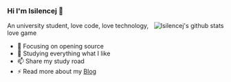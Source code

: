 ### Hi I'm lsilencej 👋

<img align="right" src="https://github-readme-stats.vercel.app/api?username=lsilencej&show_icons=true&hide_title=true&hide=contribs&count_private=true" alt="lsilencej's github stats"/>

An university student, love code, love technology, love game

- 🔭 Focusing on opening source
- 🌱 Studying everything what I like
- 📫 Share my study road
- ⚡ Read more about my [Blog](https://lsilencej.top/)
